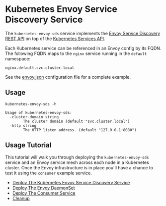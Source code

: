 # Kubernetes Envoy Service Discovery Service

The `kubernetes-envoy-sds` service implements the [Envoy Service Discovery REST API](https://lyft.github.io/envoy/docs/configuration/cluster_manager/sds_api.html) on top of the [Kubernetes Services API](https://kubernetes.io/docs/concepts/services-networking/service).  

Each Kubernetes service can be referenced in an Envoy config by its FQDN. The following FQDN maps to the `nginx` service running in the `default` namespace:

```
nginx.default.svc.cluster.local
```

See the [envoy.json](envoy.json) configuration file for a complete example.

## Usage

```
kubernetes-envoy-sds -h
```

```
Usage of kubernetes-envoy-sds:
  -cluster-domain string
    	The cluster domain (default "svc.cluster.local")
  -http string
    	The HTTP listen address. (default "127.0.0.1:8080")
```

## Usage Tutorial

This tutorial will walk you through deploying the `kubernetes-envoy-sds` service and an Envoy service mesh across each node in a Kubernetes cluster. Once the Envoy infrastructure is in place you'll have a chance to test it using the `consumer` example service.

* [Deploy The Kubernetes Envoy Service Discovery Service](docs/deploy-kubernetes-envoy-sds.md)
* [Deploy The Envoy DaemonSet](docs/deploy-envoy-daemonset.md)
* [Deploy The Consumer Service](docs/deploy-consumer-service.md)
* [Cleanup](docs/cleanup.md)
